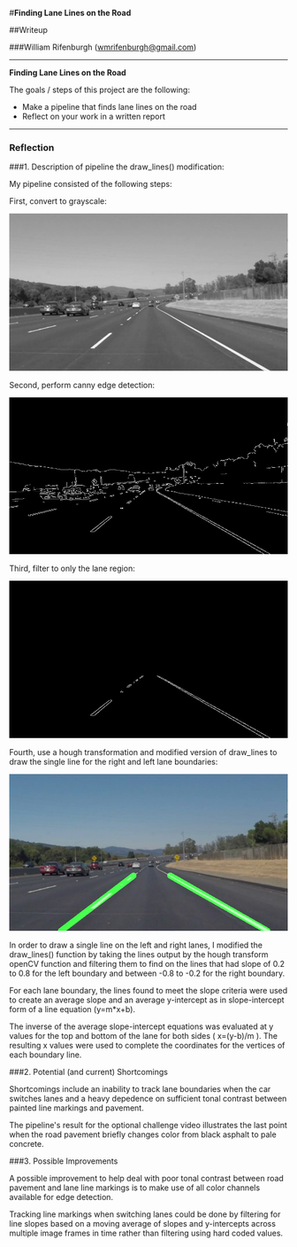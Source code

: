 #**Finding Lane Lines on the Road** 

##Writeup

###William Rifenburgh (wmrifenburgh@gmail.com)

---

**Finding Lane Lines on the Road**

The goals / steps of this project are the following:
* Make a pipeline that finds lane lines on the road
* Reflect on your work in a written report


[//]: # (Image References)

[image1]: ./writeup_outputs/grayscale_solidWhiteCurve.jpg "Grayscale"

[image2]: ./writeup_outputs/canny_solidWhiteCurve.jpg "Canny Edges"

[image3]: ./writeup_outputs/regionimage_solidWhiteCurve.jpg "Region filtered Canny Edges"

[image4]: ./writeup_outputs/output_solidWhiteCurve.jpg "Final Output"

---

### Reflection

###1. Description of pipeline the draw_lines() modification:

My pipeline consisted of the following steps:

First, convert to grayscale:

![alt text][image1]

Second, perform canny edge detection:

![alt text][image2]

Third, filter to only the lane region:

![alt text][image3]

Fourth, use a hough transformation and modified version of draw_lines to draw the single line for the right and left lane boundaries:

![alt text][image4]

In order to draw a single line on the left and right lanes, I modified the draw_lines() function by taking the lines output by the hough transform openCV function and filtering them to find on the lines that had slope of 0.2 to 0.8 for the left boundary and between -0.8 to -0.2 for the right boundary.

For each lane boundary, the lines found to meet the slope criteria were used to create an average slope and an average y-intercept as in slope-intercept form of a line equation (y=m*x+b).

The inverse of the average slope-intercept equations was evaluated at y values for the top and bottom of the lane for both sides ( x=(y-b)/m ). The resulting x values were used to complete the coordinates for the vertices of each boundary line. 



###2. Potential (and current) Shortcomings

Shortcomings include an inability to track lane boundaries when the car switches lanes and a heavy depedence on sufficient tonal contrast between painted line markings and pavement.

The pipeline's result for the optional challenge video illustrates the last point when the road pavement briefly changes color from black asphalt to pale concrete.

###3. Possible Improvements

A possible improvement to help deal with poor tonal contrast between road pavement and lane line markings is to make use of all color channels available for edge detection.

Tracking line markings when switching lanes could be done by filtering for line slopes based on a moving average of slopes and y-intercepts across multiple image frames in time rather than filtering using hard coded values.

